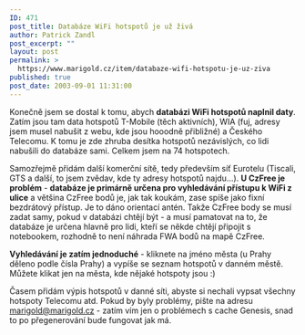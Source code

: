 ```yaml
---
ID: 471
post_title: Databáze WiFi hotspotů je už živá
author: Patrick Zandl
post_excerpt: ""
layout: post
permalink: >
  https://www.marigold.cz/item/databaze-wifi-hotspotu-je-uz-ziva
published: true
post_date: 2003-09-01 11:31:00
---
```

<P>Konečně jsem se dostal k tomu, abych <STRONG>databázi WiFi hotspotů naplnil daty</STRONG>. Zatím jsou tam data hotspotů T-Mobile (těch aktivních), WIA (fuj, adresy jsem musel nabušit z webu, kde jsou hooodně přibližné) a Českého Telecomu. K tomu je zde zhruba desítka hotspotů nezávislých, co lidi nabušili do databáze sami. Celkem jsem na 74 hotspotech. </P>
<P>Samozřejmě přidám další komerční sítě, tedy především síť Eurotelu (Tiscali, GTS a další, to jsem zvědav, kde ty adresy hotspotů najdu...). <STRONG>U CzFree je problém</STRONG> - <STRONG>databáze je primárně určena pro vyhledávání&#160;přístupu k WiFi z ulice</STRONG> a většina CzFree bodů je, jak tak koukám, zase spíše jako fixní bezdrátový přístup. Je to dáno orientací antén. Takže CzFree body se musí zadat samy, pokud v databázi chtějí být - a musí pamatovat na to, že databáze je určena hlavně pro lidi, kteří se někde chtějí připojit s notebookem, rozhodně to není náhrada FWA bodů na mapě CzFree. </P>
<P><STRONG>Vyhledávání je zatím jednoduché</STRONG> - kliknete na jméno města (u Prahy děleno podle čísla Prahy) a vypíše se seznam hotspotů v danném městě. Můžete klikat jen na města, kde nějaké hotspoty jsou :)</P>
<P>Časem přidám výpis hotspotů v danné síti, abyste si nechali vypsat všechny hotspoty Telecomu atd. Pokud by byly problémy, pište na adresu <A href="mailto:marigold@marigold.cz">marigold@marigold.cz</A> - zatím vím jen o problémech s cache Genesis, snad to po přegenerování bude fungovat jak má.</P>